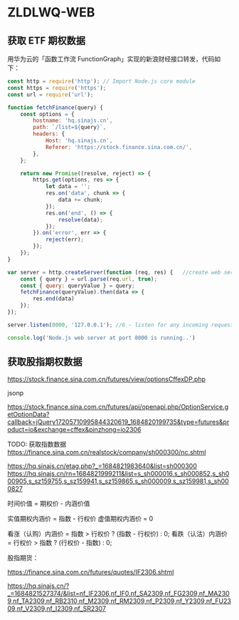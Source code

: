 # ZLDLWQ-WEB

## 获取 ETF 期权数据
用华为云的「函数工作流 FunctionGraph」实现的新浪财经接口转发，代码如下：

```js
const http = require('http'); // Import Node.js core module
const https = require('https');
const url = require('url');

function fetchFinance(query) {
    const options = {
        hostname: 'hq.sinajs.cn',
        path: `/list=${query}`,
        headers: {
            Host: 'hq.sinajs.cn',
            Referer: 'https://stock.finance.sina.com.cn/',
        },
    };

    return new Promise((resolve, reject) => {
        https.get(options, res => {
            let data = '';
            res.on('data', chunk => {
                data += chunk;
            });
            res.on('end', () => {
                resolve(data);
            });
        }).on('error', err => {
            reject(err);
        });
    });
}

var server = http.createServer(function (req, res) {   //create web server
    const { query } = url.parse(req.url, true);
    const { query: queryValue } = query;
    fetchFinance(queryValue).then(data => {
        res.end(data)
    });
});

server.listen(8000, '127.0.0.1'); //6 - listen for any incoming requests

console.log('Node.js web server at port 8000 is running..')
```

## 获取股指期权数据
https://stock.finance.sina.com.cn/futures/view/optionsCffexDP.php

jsonp

https://stock.finance.sina.com.cn/futures/api/openapi.php/OptionService.getOptionData?callback=jQuery17205710995844320619_1684820199735&type=futures&product=io&exchange=cffex&pinzhong=io2306

TODO: 获取指数数据
https://finance.sina.com.cn/realstock/company/sh000300/nc.shtml

https://hq.sinajs.cn/etag.php?_=1684821983640&list=sh000300
https://hq.sinajs.cn/rn=1684821999211&list=s_sh000016,s_sh000852,s_sh000905,s_sz159755,s_sz159941,s_sz159865,s_sh000009,s_sz159981,s_sh000827


时间价值 = 期权价 - 内涵价值

实值期权内涵价 = 指数 - 行权价
虚值期权内涵价 = 0

看涨（认购）内涵价 = 指数 > 行权价 ? (指数 - 行权价) : 0;
看跌（认沽）内涵价 = 行权价 > 指数 ? (行权价 - 指数) : 0;

股指期货：

https://finance.sina.com.cn/futures/quotes/IF2306.shtml

https://hq.sinajs.cn/?_=1684821527374/&list=nf_IF2306,nf_IF0,nf_SA2309,nf_FG2309,nf_MA2309,nf_TA2309,nf_RB2310,nf_M2309,nf_RM2309,nf_P2309,nf_Y2309,nf_FU2309,nf_V2309,nf_I2309,nf_SR2307

